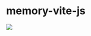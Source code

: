 # memory-vite-js

![](https://repository-images.githubusercontent.com/532033887/2614a8cd-b85f-45c4-8715-ce8ee7b965d4)

[](https://vercel.com/dashboard)

